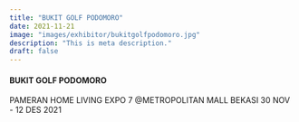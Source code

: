 ```yaml
---
title: "BUKIT GOLF PODOMORO"
date: 2021-11-21
image: "images/exhibitor/bukitgolfpodomoro.jpg"
description: "This is meta description."
draft: false
---
```


#### BUKIT GOLF PODOMORO

PAMERAN HOME LIVING EXPO 7 @METROPOLITAN MALL BEKASI 30 NOV - 12 DES 2021
